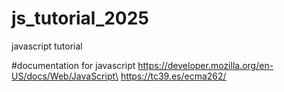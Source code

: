 # js_tutorial_2025
javascript tutorial

#documentation for javascript
https://developer.mozilla.org/en-US/docs/Web/JavaScript\
https://tc39.es/ecma262/
